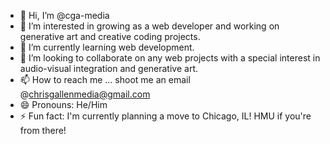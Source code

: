 - 👋 Hi, I’m @cga-media
- 👀 I’m interested in growing as a web developer and working on generative art and creative coding projects.
- 🌱 I’m currently learning web development.
- 💞️ I’m looking to collaborate on any web projects with a special interest in audio-visual integration and generative art.
- 📫 How to reach me ... shoot me an email @chrisgallenmedia@gmail.com
- 😄 Pronouns: He/Him
- ⚡ Fun fact: I'm currently planning a move to Chicago, IL! HMU if you're from there!

<!---
cga-media/cga-media is a ✨ special ✨ repository because its `README.md` (this file) appears on your GitHub profile.
You can click the Preview link to take a look at your changes.
--->
